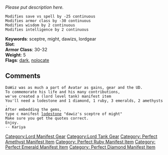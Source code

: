 *Please put description here.*  

`Modifies save vs spell by -25 continuous`  
`Modifies armor class by -30 continuous`  
`Modifies wisdom by 2 continuous`  
`Modifies intelligence by 2 continuous`

**Keywords**: sceptre, might, dawizs, lordgear  
**Slot**: <held>  
**Armor Class**: 30-32  
**Weight**: 5  
**Flags**: [dark](Dark_Flag.md "wikilink"),
[nolocate](Nolocate_Flag.md "wikilink")  

## Comments

`DaWiz was as much a part of Avatar as gains, gear and the UD.`  
`To commemorate his life and his many contributions,`  
`we've created a (lord level tank) manifest item`  
`You'll need a lodestone and 1 diamond, 1 ruby, 3 emeralds, 2 amethysts.`  
`After embedding the gems,`  
`type c manifest `[`lodestone`](Lodestone.md "wikilink")` "dawiz's sceptre of might"`  
`Make sure you get the quotes correct.`  
`Enjoy.`  
`-- Kariya`

[Category:Lord Manifest Gear](Category:Lord_Manifest_Gear "wikilink")
[Category:Lord Tank Gear](Category:Lord_Tank_Gear "wikilink") [Category:
Perfect Amethyst Manifest
Item](Category:_Perfect_Amethyst_Manifest_Item "wikilink") [Category:
Perfect Ruby Manifest
Item](Category:_Perfect_Ruby_Manifest_Item "wikilink") [Category:
Perfect Emerald Manifest
Item](Category:_Perfect_Emerald_Manifest_Item "wikilink") [Category:
Perfect Diamond Manifest
Item](Category:_Perfect_Diamond_Manifest_Item "wikilink")
